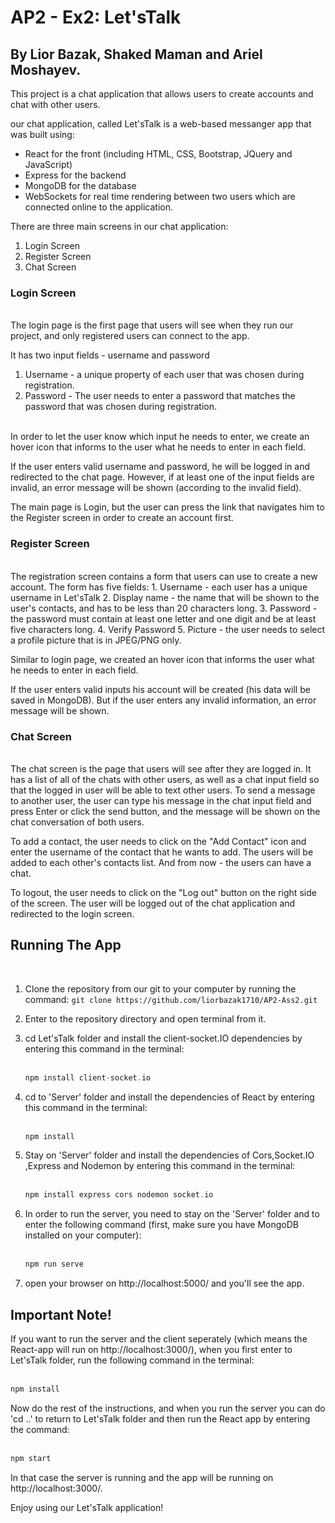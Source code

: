 # AP2 - Ex2: Let'sTalk
## By Lior Bazak, Shaked Maman and Ariel Moshayev.
This project is a chat application that allows users to create accounts and chat with other users.

our chat application, called Let'sTalk is a web-based messanger app that was built using:
- React for the front (including HTML, CSS, Bootstrap, JQuery and JavaScript)
- Express for the backend
- MongoDB for the database
- WebSockets for real time rendering between two users which are connected online to the application.

There are three main screens in our chat application:
1. Login Screen
2. Register Screen
3. Chat Screen

### Login Screen
<br>
The login page is the first page that users will see when they run our project, and only registered users can connect to the app.

It has two input fields - username and password
<br>
1. Username - a unique property of each user that was chosen during registration.
2. Password - The user needs to enter a password that matches the password that was chosen during registration.
<br>
In order to let the user know which input he needs to enter, we create an hover icon that informs to the user what he needs to enter in each field.

If the user enters valid username and password, he will be logged in and redirected to the chat page.
However, if at least one of the input fields are invalid, an error message will be shown (according to the invalid field).

The main page is Login, but the user can press the link that navigates him to the Register screen in order to create an account first.

### Register Screen
<br>
The registration screen contains a form that users can use to create a new account. The form has five fields:
1. Username - each user has a unique username in Let'sTalk
2. Display name - the name that will be shown to the user's contacts, and has to be less than 20 characters long.
3. Password - the password must contain at least one letter and one digit and be at least five characters long.
4. Verify Password
5. Picture - the user needs to select a profile picture that is in JPEG/PNG only.

Similar to login page, we created an hover icon that informs the user what he needs to enter in each field.

If the user enters valid inputs his account will be created (his data will be saved in MongoDB).
But if the user enters any invalid information, an error message will be shown.

### Chat Screen
<br>
The chat screen is the page that users will see after they are logged in.
It has a list of all of the chats with other users, as well as a chat input field so that the logged in user will be able to text other users.
To send a message to another user, the user can type his message in the chat input field and press Enter or click the send button, and the message will be shown on the chat conversation of both users.

To add a contact, the user needs to click on the "Add Contact" icon and enter the username of the contact that he wants to add.
The users will be added to each other's contacts list.
And from now - the users can have a chat.

To logout, the user needs to click on the "Log out" button on the right side of the screen.
The user will be logged out of the chat application and redirected to the login screen.

## Running The App
<br>

1. Clone the repository from our git to your computer by running the command:
   ``` git clone https://github.com/liorbazak1710/AP2-Ass2.git ```

2. Enter to the repository directory and open terminal from it.

3. cd Let'sTalk folder and install the client-socket.IO dependencies by entering this command in the terminal:  <br><br>
   ```c++
   npm install client-socket.io
   ```

4. cd to 'Server' folder and install the dependencies of React by entering this command in the terminal:  <br><br>
   ```c++
   npm install
   ```
5. Stay on 'Server' folder and install the dependencies of Cors,Socket.IO ,Express and Nodemon by entering this command in the     terminal:  <br><br>
   ```c++
   npm install express cors nodemon socket.io
   ```
6. In order to run the server, you need to stay on the 'Server' folder and to enter the following command (first, make sure you have MongoDB installed on your computer): <br><br>
   ```c++
   npm run serve
   ```
7. open your browser on http://localhost:5000/ and you'll see the app.
    <br>

## Important Note!
If you want to run the server and the client seperately (which means the React-app will run on http://localhost:3000/),
when you first enter to Let'sTalk folder, run the following command in the terminal: <br><br>
```c++
npm install
```
Now do the rest of the instructions, and when you run the server you can do 'cd ..' to return to Let'sTalk folder and then run the React app by entering the command: <br><br>
   ```c++
   npm start
   ```
In that case the server is running and the app will be running on http://localhost:3000/.

Enjoy using our Let'sTalk application!


